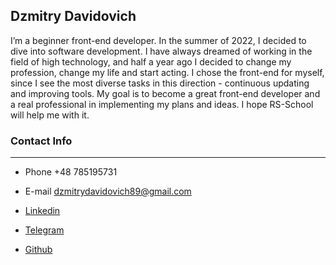 ## Dzmitry Davidovich

I’m a beginner front-end developer. In the summer of 2022, I decided to dive into software development. I have always dreamed of working in the field of high technology, and half a year ago I decided to change my profession, change my life and start acting. I chose the front-end for myself, since I see the most diverse tasks in this direction - continuous updating and improving tools. My goal is to become a great front-end developer and a real professional in implementing my plans and ideas. I hope RS-School will help me with it.



### Contact Info

---

- Phone +48 785195731

- E-mail dzmitrydavidovich89@gmail.com

- <a  href="https://www.linkedin.com/in/dzmitrydavidovich/">Linkedin</a>

- <a  href="https://t.me/dzimdev">Telegram</a>

- <a  href="https://github.com/DzmitryDavid/DzmitryDavid">Github</a>